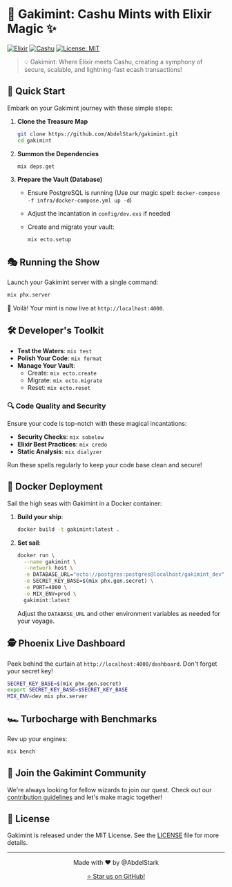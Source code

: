 # 🌟 Gakimint: Cashu Mints with Elixir Magic ✨

[![Elixir](https://img.shields.io/badge/elixir-%234B275F.svg?style=for-the-badge&logo=elixir&logoColor=white)](https://elixir-lang.org/)
[![Cashu](https://img.shields.io/badge/cashu-ecash-orange?style=for-the-badge)](https://cashu.space/)
[![License: MIT](https://img.shields.io/badge/License-MIT-yellow.svg?style=for-the-badge)](https://opensource.org/licenses/MIT)

> 💡 Gakimint: Where Elixir meets Cashu, creating a symphony of secure, scalable, and lightning-fast ecash transactions!

## 🚀 Quick Start

Embark on your Gakimint journey with these simple steps:

1. **Clone the Treasure Map**

   ```bash
   git clone https://github.com/AbdelStark/gakimint.git
   cd gakimint
   ```

2. **Summon the Dependencies**

   ```bash
   mix deps.get
   ```

3. **Prepare the Vault (Database)**

   - Ensure PostgreSQL is running (Use our magic spell: `docker-compose -f infra/docker-compose.yml up -d`)
   - Adjust the incantation in `config/dev.exs` if needed
   - Create and migrate your vault:

     ```bash
     mix ecto.setup
     ```

## 🎭 Running the Show

Launch your Gakimint server with a single command:

```bash
mix phx.server
```

🌈 Voilà! Your mint is now live at `http://localhost:4000`.

## 🛠️ Developer's Toolkit

- **Test the Waters**: `mix test`
- **Polish Your Code**: `mix format`
- **Manage Your Vault**:
  - Create: `mix ecto.create`
  - Migrate: `mix ecto.migrate`
  - Reset: `mix ecto.reset`

### 🔍 Code Quality and Security

Ensure your code is top-notch with these magical incantations:

- **Security Checks**: `mix sobelow`
- **Elixir Best Practices**: `mix credo`
- **Static Analysis**: `mix dialyzer`

Run these spells regularly to keep your code base clean and secure!

## 🐳 Docker Deployment

Sail the high seas with Gakimint in a Docker container:

1. **Build your ship**:

   ```bash
   docker build -t gakimint:latest .
   ```

2. **Set sail**:

   ```bash
   docker run \
     --name gakimint \
     --network host \
     -e DATABASE_URL="ecto://postgres:postgres@localhost/gakimint_dev" \
     -e SECRET_KEY_BASE=$(mix phx.gen.secret) \
     -e PORT=4000 \
     -e MIX_ENV=prod \
     gakimint:latest
   ```

   Adjust the `DATABASE_URL` and other environment variables as needed for your voyage.

## 🕵️ Phoenix Live Dashboard

Peek behind the curtain at `http://localhost:4000/dashboard`. Don't forget your secret key!

```bash
SECRET_KEY_BASE=$(mix phx.gen.secret)
export SECRET_KEY_BASE=$SECRET_KEY_BASE
MIX_ENV=dev mix phx.server
```

## 🏎️ Turbocharge with Benchmarks

Rev up your engines:

```bash
mix bench
```

## 🤝 Join the Gakimint Community

We're always looking for fellow wizards to join our quest. Check out our [contribution guidelines](docs/CONTRIBUTING.md) and let's make magic together!

## 📜 License

Gakimint is released under the MIT License. See the [LICENSE](LICENSE) file for more details.

---

<p align="center">
  Made with ❤️ by @AbdelStark
</p>

<p align="center">
  <a href="https://github.com/AbdelStark/gakimint/stargazers">⭐ Star us on GitHub!</a>
</p>
